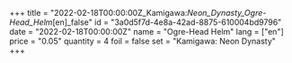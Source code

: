 +++
title = "2022-02-18T00:00:00Z_Kamigawa:_Neon_Dynasty_Ogre-Head_Helm_[en]_false"
id = "3a0d5f7d-4e8a-42ad-8875-610004bd9796"
date = "2022-02-18T00:00:00Z"
name = "Ogre-Head Helm"
lang = ["en"]
price = "0.05"
quantity = 4
foil = false
set = "Kamigawa: Neon Dynasty"
+++
